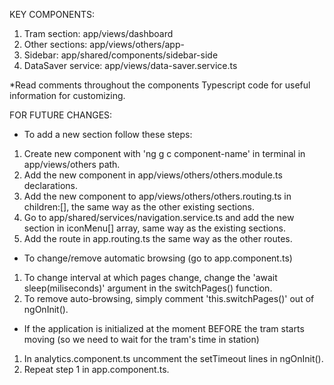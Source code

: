KEY COMPONENTS:
1. Tram section: app/views/dashboard
2. Other sections: app/views/others/app-<nomeSezione>
3. Sidebar: app/shared/components/sidebar-side
4. DataSaver service: app/views/data-saver.service.ts

*Read comments throughout the components Typescript code for useful information for customizing.

FOR FUTURE CHANGES:

  - To add a new section follow these steps:
  1. Create new component with 'ng g c component-name' in terminal in app/views/others path.
  2. Add the new component in app/views/others/others.module.ts declarations.
  3. Add the new component to app/views/others/others.routing.ts in children:[], the same way as the other existing sections.
  4. Go to app/shared/services/navigation.service.ts and add the new section in iconMenu[] array, same way as the existing sections.
  5. Add the route in app.routing.ts the same way as the other routes.

  - To change/remove automatic browsing (go to app.component.ts)
  1. To change interval at which pages change, change the 'await sleep(miliseconds)' argument in the switchPages() function.
  2. To remove auto-browsing, simply comment 'this.switchPages()' out of ngOnInit().

  - If the application is initialized at the moment BEFORE the tram starts moving (so we need to wait for the tram's time in station)
  1. In analytics.component.ts uncomment the setTimeout lines in ngOnInit().
  2. Repeat step 1 in app.component.ts.